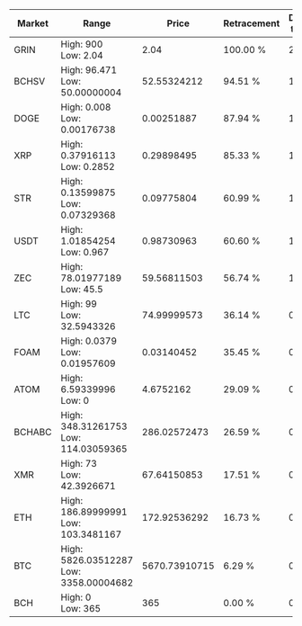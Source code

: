 | Market | Range | Price| Retracement | Doubles to 50% |
| --- | --- | --- | --- | --- |
| GRIN | High: 900<br />Low: 2.04 | 2.04 | 100.00 % | 221.09 |
| BCHSV | High: 96.471<br />Low: 50.00000004 | 52.55324212 | 94.51 % | 1.39 |
| DOGE | High: 0.008<br />Low: 0.00176738 | 0.00251887 | 87.94 % | 1.94 |
| XRP | High: 0.37916113<br />Low: 0.2852 | 0.29898495 | 85.33 % | 1.11 |
| STR | High: 0.13599875<br />Low: 0.07329368 | 0.09775804 | 60.99 % | 1.07 |
| USDT | High: 1.01854254<br />Low: 0.967 | 0.98730963 | 60.60 % | 1.01 |
| ZEC | High: 78.01977189<br />Low: 45.5 | 59.56811503 | 56.74 % | 1.04 |
| LTC | High: 99<br />Low: 32.5943326 | 74.99999573 | 36.14 % | 0.00 |
| FOAM | High: 0.0379<br />Low: 0.01957609 | 0.03140452 | 35.45 % | 0.00 |
| ATOM | High: 6.59339996<br />Low: 0 | 4.6752162 | 29.09 % | 0.00 |
| BCHABC | High: 348.31261753<br />Low: 114.03059365 | 286.02572473 | 26.59 % | 0.00 |
| XMR | High: 73<br />Low: 42.3926671 | 67.64150853 | 17.51 % | 0.00 |
| ETH | High: 186.89999991<br />Low: 103.3481167 | 172.92536292 | 16.73 % | 0.00 |
| BTC | High: 5826.03512287<br />Low: 3358.00004682 | 5670.73910715 | 6.29 % | 0.00 |
| BCH | High: 0<br />Low: 365 | 365 | 0.00 % | 0.00 |
